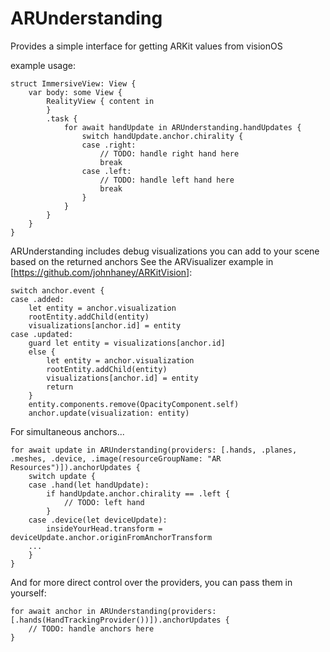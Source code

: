 # ARUnderstanding
Provides a simple interface for getting ARKit values from visionOS

example usage:

```
struct ImmersiveView: View {
    var body: some View {
        RealityView { content in
        }
        .task {
            for await handUpdate in ARUnderstanding.handUpdates {
                switch handUpdate.anchor.chirality {
                case .right:
                    // TODO: handle right hand here
                    break
                case .left:
                    // TODO: handle left hand here
                    break
                }
            }
        }
    }
}
```

ARUnderstanding includes debug visualizations you can add to your scene based on the returned anchors See the ARVisualizer example in [https://github.com/johnhaney/ARKitVision]:
```
switch anchor.event {
case .added:
    let entity = anchor.visualization
    rootEntity.addChild(entity)
    visualizations[anchor.id] = entity
case .updated:
    guard let entity = visualizations[anchor.id]
    else {
        let entity = anchor.visualization
        rootEntity.addChild(entity)
        visualizations[anchor.id] = entity
        return
    }
    entity.components.remove(OpacityComponent.self)
    anchor.update(visualization: entity)
```


For simultaneous anchors...
```
for await update in ARUnderstanding(providers: [.hands, .planes, .meshes, .device, .image(resourceGroupName: "AR Resources")]).anchorUpdates {
    switch update {
    case .hand(let handUpdate):
        if handUpdate.anchor.chirality == .left {
            // TODO: left hand
        }
    case .device(let deviceUpdate):
        insideYourHead.transform = deviceUpdate.anchor.originFromAnchorTransform
    ...
    }
}
```

And for more direct control over the providers, you can pass them in yourself:

```
for await anchor in ARUnderstanding(providers: [.hands(HandTrackingProvider())]).anchorUpdates {
    // TODO: handle anchors here
}
```

